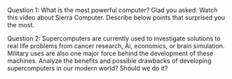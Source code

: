 Question 1: What is the most powerful computer? Glad you asked. Watch this video about Sierra Computer. Describe below points that surprised you the most.


Question 2: Supercomputers are currently used to investigate solutions to real life problems from cancer research, Ai, economics, or brain simulation. Military uses are also one major force behind the development of these machines. Analyze the benefits and possible drawbacks of developing supercomputers in our modern world? Should we do it?
